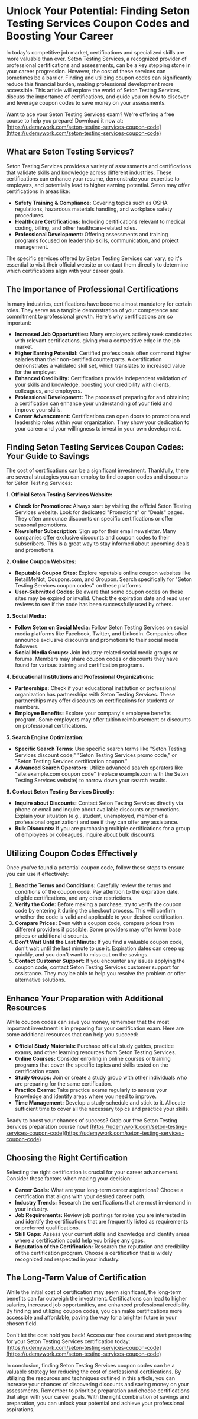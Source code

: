 # Unlock Your Potential: Finding Seton Testing Services Coupon Codes and Boosting Your Career

In today's competitive job market, certifications and specialized skills are more valuable than ever. Seton Testing Services, a recognized provider of professional certifications and assessments, can be a key stepping stone in your career progression. However, the cost of these services can sometimes be a barrier. Finding and utilizing coupon codes can significantly reduce this financial burden, making professional development more accessible. This article will explore the world of Seton Testing Services, discuss the importance of certifications, and guide you on how to discover and leverage coupon codes to save money on your assessments.

Want to ace your Seton Testing Services exam? We're offering a free course to help you prepare! Download it now at: [https://udemywork.com/seton-testing-services-coupon-code](https://udemywork.com/seton-testing-services-coupon-code)

## What are Seton Testing Services?

Seton Testing Services provides a variety of assessments and certifications that validate skills and knowledge across different industries. These certifications can enhance your resume, demonstrate your expertise to employers, and potentially lead to higher earning potential. Seton may offer certifications in areas like:

*   **Safety Training & Compliance:** Covering topics such as OSHA regulations, hazardous materials handling, and workplace safety procedures.
*   **Healthcare Certifications:** Including certifications relevant to medical coding, billing, and other healthcare-related roles.
*   **Professional Development:** Offering assessments and training programs focused on leadership skills, communication, and project management.

The specific services offered by Seton Testing Services can vary, so it's essential to visit their official website or contact them directly to determine which certifications align with your career goals.

## The Importance of Professional Certifications

In many industries, certifications have become almost mandatory for certain roles. They serve as a tangible demonstration of your competence and commitment to professional growth. Here's why certifications are so important:

*   **Increased Job Opportunities:** Many employers actively seek candidates with relevant certifications, giving you a competitive edge in the job market.
*   **Higher Earning Potential:** Certified professionals often command higher salaries than their non-certified counterparts. A certification demonstrates a validated skill set, which translates to increased value for the employer.
*   **Enhanced Credibility:** Certifications provide independent validation of your skills and knowledge, boosting your credibility with clients, colleagues, and employers.
*   **Professional Development:** The process of preparing for and obtaining a certification can enhance your understanding of your field and improve your skills.
*   **Career Advancement:** Certifications can open doors to promotions and leadership roles within your organization. They show your dedication to your career and your willingness to invest in your own development.

## Finding Seton Testing Services Coupon Codes: Your Guide to Savings

The cost of certifications can be a significant investment. Thankfully, there are several strategies you can employ to find coupon codes and discounts for Seton Testing Services:

**1. Official Seton Testing Services Website:**

*   **Check for Promotions:** Always start by visiting the official Seton Testing Services website. Look for dedicated "Promotions" or "Deals" pages. They often announce discounts on specific certifications or offer seasonal promotions.
*   **Newsletter Subscription:** Sign up for their email newsletter. Many companies offer exclusive discounts and coupon codes to their subscribers. This is a great way to stay informed about upcoming deals and promotions.

**2. Online Coupon Websites:**

*   **Reputable Coupon Sites:** Explore reputable online coupon websites like RetailMeNot, Coupons.com, and Groupon. Search specifically for "Seton Testing Services coupon codes" on these platforms.
*   **User-Submitted Codes:** Be aware that some coupon codes on these sites may be expired or invalid. Check the expiration date and read user reviews to see if the code has been successfully used by others.

**3. Social Media:**

*   **Follow Seton on Social Media:** Follow Seton Testing Services on social media platforms like Facebook, Twitter, and LinkedIn. Companies often announce exclusive discounts and promotions to their social media followers.
*   **Social Media Groups:** Join industry-related social media groups or forums. Members may share coupon codes or discounts they have found for various training and certification programs.

**4. Educational Institutions and Professional Organizations:**

*   **Partnerships:** Check if your educational institution or professional organization has partnerships with Seton Testing Services. These partnerships may offer discounts on certifications for students or members.
*   **Employee Benefits:** Explore your company's employee benefits program. Some employers may offer tuition reimbursement or discounts on professional certifications.

**5. Search Engine Optimization:**

*   **Specific Search Terms:** Use specific search terms like "Seton Testing Services discount code," "Seton Testing Services promo code," or "Seton Testing Services certification coupon."
*   **Advanced Search Operators:** Utilize advanced search operators like "site:example.com coupon code" (replace example.com with the Seton Testing Services website) to narrow down your search results.

**6. Contact Seton Testing Services Directly:**

*   **Inquire about Discounts:** Contact Seton Testing Services directly via phone or email and inquire about available discounts or promotions. Explain your situation (e.g., student, unemployed, member of a professional organization) and see if they can offer any assistance.
*   **Bulk Discounts:** If you are purchasing multiple certifications for a group of employees or colleagues, inquire about bulk discounts.

## Utilizing Coupon Codes Effectively

Once you've found a potential coupon code, follow these steps to ensure you can use it effectively:

1.  **Read the Terms and Conditions:** Carefully review the terms and conditions of the coupon code. Pay attention to the expiration date, eligible certifications, and any other restrictions.
2.  **Verify the Code:** Before making a purchase, try to verify the coupon code by entering it during the checkout process. This will confirm whether the code is valid and applicable to your desired certification.
3.  **Compare Prices:** Even with a coupon code, compare prices from different providers if possible. Some providers may offer lower base prices or additional discounts.
4.  **Don't Wait Until the Last Minute:** If you find a valuable coupon code, don't wait until the last minute to use it. Expiration dates can creep up quickly, and you don't want to miss out on the savings.
5.  **Contact Customer Support:** If you encounter any issues applying the coupon code, contact Seton Testing Services customer support for assistance. They may be able to help you resolve the problem or offer alternative solutions.

## Enhance Your Preparation with Additional Resources

While coupon codes can save you money, remember that the most important investment is in preparing for your certification exam. Here are some additional resources that can help you succeed:

*   **Official Study Materials:** Purchase official study guides, practice exams, and other learning resources from Seton Testing Services.
*   **Online Courses:** Consider enrolling in online courses or training programs that cover the specific topics and skills tested on the certification exam.
*   **Study Groups:** Join or create a study group with other individuals who are preparing for the same certification.
*   **Practice Exams:** Take practice exams regularly to assess your knowledge and identify areas where you need to improve.
*   **Time Management:** Develop a study schedule and stick to it. Allocate sufficient time to cover all the necessary topics and practice your skills.

Ready to boost your chances of success? Grab our free Seton Testing Services preparation course now! [https://udemywork.com/seton-testing-services-coupon-code](https://udemywork.com/seton-testing-services-coupon-code)

## Choosing the Right Certification

Selecting the right certification is crucial for your career advancement. Consider these factors when making your decision:

*   **Career Goals:** What are your long-term career aspirations? Choose a certification that aligns with your desired career path.
*   **Industry Trends:** Research the certifications that are most in-demand in your industry.
*   **Job Requirements:** Review job postings for roles you are interested in and identify the certifications that are frequently listed as requirements or preferred qualifications.
*   **Skill Gaps:** Assess your current skills and knowledge and identify areas where a certification could help you bridge any gaps.
*   **Reputation of the Certification:** Research the reputation and credibility of the certification program. Choose a certification that is widely recognized and respected in your industry.

## The Long-Term Value of Certification

While the initial cost of certification may seem significant, the long-term benefits can far outweigh the investment. Certifications can lead to higher salaries, increased job opportunities, and enhanced professional credibility. By finding and utilizing coupon codes, you can make certifications more accessible and affordable, paving the way for a brighter future in your chosen field.

Don't let the cost hold you back! Access our free course and start preparing for your Seton Testing Services certification today: [https://udemywork.com/seton-testing-services-coupon-code](https://udemywork.com/seton-testing-services-coupon-code)

In conclusion, finding Seton Testing Services coupon codes can be a valuable strategy for reducing the cost of professional certifications. By utilizing the resources and techniques outlined in this article, you can increase your chances of discovering discounts and saving money on your assessments. Remember to prioritize preparation and choose certifications that align with your career goals. With the right combination of savings and preparation, you can unlock your potential and achieve your professional aspirations.
